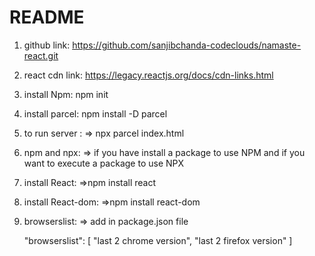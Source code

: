 # README

1. github link:
   https://github.com/sanjibchanda-codeclouds/namaste-react.git

2. react cdn link:
   https://legacy.reactjs.org/docs/cdn-links.html

3. install Npm:
   npm init

4. install parcel:
   npm install -D parcel

5. to run server :
   => npx parcel index.html

6. npm and npx:
   => if you have install a package to use NPM
   and if you want to execute a package to use NPX

7. install React:
   =>npm install react

8. install React-dom:
   =>npm install react-dom

9. browserslist:
   => add in package.json file

   "browserslist": [
   "last 2 chrome version",
   "last 2 firefox version"
   ]
